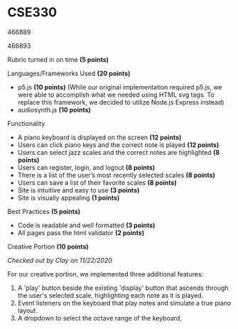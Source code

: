 # CSE330
466889

466893



Rubric turned in on time **(5 points)**

Languages/Frameworks Used **(20 points)**
-	p5.js **(10 points)**  (While our original implementation required p5.js, we were able to accomplish what we needed using HTML svg tags. To replace this framework, we decided to utilize Node.js Express instead)
-	audiosynth.js **(10 points)**

Functionality
-	A piano keyboard is displayed on the screen **(12 points)**
-	Users can click piano keys and the correct note is played **(12 points)**
-	Users can select jazz scales and the correct notes are highlighted **(8 points)**
-	Users can register, login, and logout **(8 points)**
-	There is a list of the user’s most recently selected scales **(8 points)**
-	Users can save a list of their favorite scales **(8 points)**
-	Site is intuitive and easy to use **(3 points)**
-	Site is visually appealing **(1 points)**

Best Practices **(5 points)**
-	Code is readable and well formatted **(3 points)**
-	All pages pass the html validator **(2 points)**

Creative Portion **(10 points)**

*Checked out by Clay on 11/22/2020*

For our creative portion, we implemented three additional features:
1. A 'play' button beside the existing 'display' button that ascends through the user's selected scale, highlighting each note as it is played.
1. Event listeners on the keyboard that play notes and simulate a true piano layout. 
1. A dropdown to select the octave range of the keyboard, 
